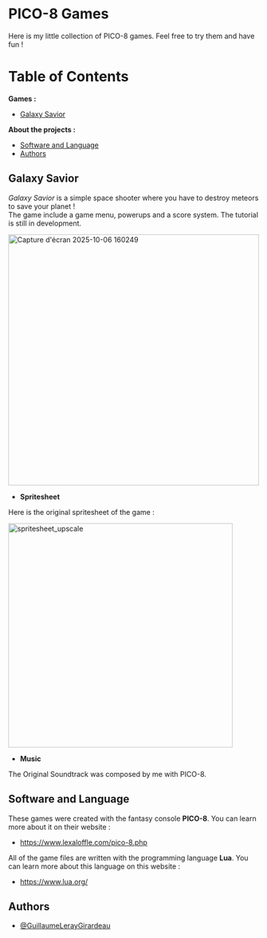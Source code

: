 # PICO-8 Games

Here is my little collection of PICO-8 games. Feel free to try them and have fun !

# Table of Contents

**Games :**
- [Galaxy Savior](#galaxy-savior)

**About the projects :**

- [Software and Language](#software-and-language)
- [Authors](#authors)

## **Galaxy Savior**

*Galaxy Savior* is a simple space shooter where you have to destroy meteors to save your planet !  
The game include a game menu, powerups and a score system. The tutorial is still in development.

<img width="503" height="504" alt="Capture d'écran 2025-10-06 160249" src="https://github.com/user-attachments/assets/45216edc-a8a6-4e55-a0f2-0537e42cbc6d" />

- **Spritesheet**

Here is the original spritesheet of the game :

<img width="450" height="450" alt="spritesheet_upscale" src="https://github.com/user-attachments/assets/0363414f-e8a5-4e88-8a7c-a63f9671b888" />


- **Music**

The Original Soundtrack was composed by me with PICO-8.

## Software and Language

These games were created with the fantasy console **PICO-8**. You can learn more about it on their website :  

- https://www.lexaloffle.com/pico-8.php

All of the game files are written with the programming language **Lua**. You can learn more about this language on this website :

- https://www.lua.org/

## Authors
 
- [@GuillaumeLerayGirardeau](https://github.com/GuillaumeLerayGirardeau)


